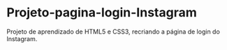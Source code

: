 # Projeto-pagina-login-Instagram
Projeto de aprendizado de HTML5 e CSS3, recriando a página de login do Instagram. 
